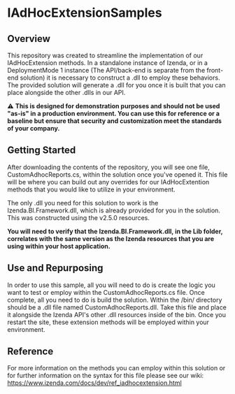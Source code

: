 # IAdHocExtensionSamples

## Overview

This repository was created to streamline the implementation of our IAdHocExtension methods. In a standalone instance of Izenda, or in a
DeploymentMode 1 instance (The API/back-end is separate from the front-end solution) it is necessary to construct a .dll to employ these behaviors.
The provided solution will generate a .dll for you once it is built that you can place alongside the other .dlls in our API.

 :warning: **This is designed for demonstration purposes and should not be used "as-is" in a production environment. You can use this for reference or a baseline but ensure that security and customization meet the standards of your company.**

## Getting Started 

After downloading the contents of the repository, you will see one file, CustomAdhocReports.cs, within the solution once you've opened it. This file will be where
you can build out any overrides for our IAdHocExtention methods that you would like to utilize in your environment. 

The only .dll you need for this solution to work is the Izenda.BI.Framework.dll, which is already provided for you in the solution. This was constructed
using the v2.5.0 resources.

**You will need to verify that the Izenda.BI.Framework.dll, in the Lib folder, correlates with the same version as the Izenda resources that you are using within your host application.**

## Use and Repurposing

In order to use this sample, all you will need to do is create the logic you want to test or employ within the CustomAdhocReports.cs file. Once complete,
all you need to do is build the solution. Within the /bin/ directory should be a .dll file named CustomAdhocReports.dll. Take this file and place it alongside
the Izenda API's other .dll resources inside of the bin. Once you restart the site, these extension methods will be employed within your environment.

## Reference

For more information on the methods you can employ within this solution or for further information 
on the syntax for this file please see our wiki: https://www.izenda.com/docs/dev/ref_iadhocextension.html 
 

